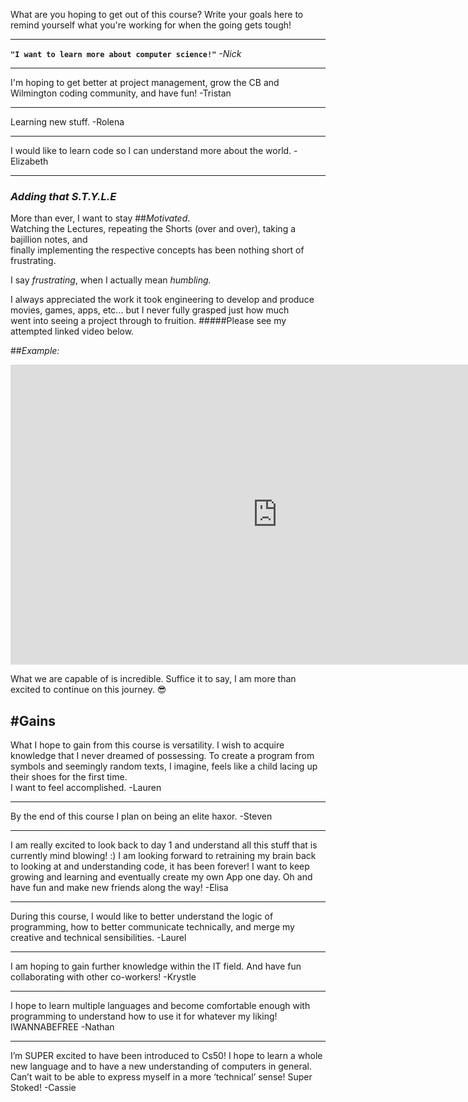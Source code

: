 ﻿What are you hoping to get out of this course? Write your goals here to remind yourself what you're working for when the going gets tough!
___

**`"I want to learn more about computer science!"`**
*-Nick*
___

I'm hoping to get better at project management, grow the CB and Wilmington coding community, and have fun!
-Tristan
___

Learning new stuff.
-Rolena
___

I would like to learn code so I can understand more about the world.
-Elizabeth
___

### *Adding that S.T.Y.L.E*   

More than ever, I want to stay ##*Motivated*.   
Watching the Lectures, repeating the Shorts (over and over), taking a bajillion notes, and  
finally implementing the respective concepts has been nothing short of frustrating.

I say *frustrating*, when I actually mean *humbling.*
   
I always appreciated the work it took engineering to develop and produce movies, games, apps, etc... but I never fully grasped just how much   
went into seeing a project through to fruition. #####Please see my attempted linked video below.

##*Example:*

<iframe width="854" height="480" src="https://www.youtube.com/embed/uRnNP6nMSyA" frameborder="0" allowfullscreen></iframe>


What we are capable of is incredible.
Suffice it to say, I am more than excited to continue on this journey. :sunglasses:

#Gains
------
What I hope to gain from this course is versatility. I wish to acquire knowledge that I never dreamed of possessing.
To create a program from symbols and seemingly random texts, I imagine, feels like a child lacing up their shoes
for the first time.   
I want to feel accomplished.
-Lauren
___

By the end of this course I plan on being an elite haxor.
-Steven
___

I am really excited to look back to day 1 and understand all this stuff that is currently mind blowing!  :)  I am looking forward to retraining my brain back to looking at and understanding code, it has been forever!  I want to keep growing and learning and eventually create my own App one day.  Oh and have fun and make new friends along the way!
-Elisa
___

During this course, I would like to better understand the logic of programming, how to better communicate technically, and merge my creative and technical sensibilities.
-Laurel
___

I am hoping to gain further knowledge within the IT field.  And have fun collaborating with other co-workers!
-Krystle
___

I hope to learn multiple languages and become comfortable enough with programming to understand how to use it for whatever my liking! IWANNABEFREE
-Nathan
___

I’m SUPER excited to have been introduced to Cs50!  I hope to learn a whole new language and to have a new understanding of computers in general.  Can’t wait to be able to express myself in a more ‘technical’ sense!  Super Stoked!
-Cassie
